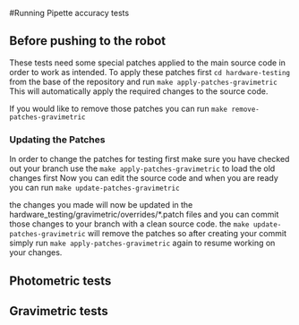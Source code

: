 #Running Pipette accuracy tests

## Before pushing to the robot

These tests need some special patches applied to the main source code in order to work as intended.
To apply these patches first `cd hardware-testing` from the base of the repository and run `make apply-patches-gravimetric`
This will automatically apply the required changes to the source code.

If you would like to remove those patches you can run `make remove-patches-gravimetric`

### Updating the Patches
In order to change the patches for testing first make sure you have checked out your branch
use the `make apply-patches-gravimetric` to load the old changes first
Now you can edit the source code and when you are ready you can run `make update-patches-gravimetric`

the changes you made will now be updated in the hardware_testing/gravimetric/overrides/*.patch files
and you can commit those changes to your branch with a clean source code.
the `make update-patches-gravimetric` will remove the patches so after creating your commit simply run
`make apply-patches-gravimetric` again to resume working on your changes.

## Photometric tests

## Gravimetric tests